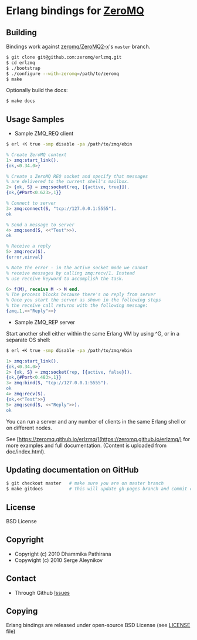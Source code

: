 # Erlang bindings for [ZeroMQ](http://www.zeromq.org)

## Building
Bindings work against [zeromq/ZeroMQ2-x](https://github.com/zeromq/zeromq2-x)'s `master` branch.
```bash
$ git clone git@github.com:zeromq/erlzmq.git
$ cd erlzmq
$ ./bootstrap
$ ./configure --with-zeromq=/path/to/zeromq
$ make
```

Optionally build the docs:
```bash
$ make docs
```

## Usage Samples

- Sample ZMQ_REQ client

```bash
$ erl +K true -smp disable -pa /path/to/zmq/ebin
```

```Erlang REPL
% Create ZeroMQ context
1> zmq:start_link().
{ok,<0.34.0>}

% Create a ZeroMQ REQ socket and specify that messages
% are delivered to the current shell's mailbox.
2> {ok, S} = zmq:socket(req, [{active, true}]).
{ok,{#Port<0.623>,1}}

% Connect to server
3> zmq:connect(S, "tcp://127.0.0.1:5555").
ok

% Send a message to server
4> zmq:send(S, <<"Test">>).
ok

% Receive a reply
5> zmq:recv(S).
{error,einval}

% Note the error - in the active socket mode we cannot
% receive messages by calling zmq:recv/1. Instead
% use receive keyword to accomplish the task.

6> f(M), receive M -> M end.
% The process blocks because there's no reply from server
% Once you start the server as shown in the following steps
% the receive call returns with the following message:
{zmq,1,<<"Reply">>}
```

- Sample ZMQ_REP server

Start another shell either within the same Erlang VM by using ^G, or in a separate OS shell:

```bash
$ erl +K true -smp disable -pa /path/to/zmq/ebin
```

```Erlang REPL
1> zmq:start_link().
{ok,<0.34.0>}
2> {ok, S} = zmq:socket(rep, [{active, false}]).
{ok,{#Port<0.483>,1}}
3> zmq:bind(S, "tcp://127.0.0.1:5555").
ok
4> zmq:recv(S).
{ok,<<"Test">>}
5> zmq:send(S, <<"Reply">>).
ok
```

You can run a server and any number of clients in the same Erlang shell or on different nodes.

See [https://zeromq.github.io/erlzmq/](https://zeromq.github.io/erlzmq/) for more examples and full documentation.
(Content is uploaded from doc/index.html).

## Updating documentation on GitHub
```bash
$ git checkout master   # make sure you are on master branch
$ make gitdocs          # this will update gh-pages branch and commit changes to origin
```

## License
BSD License

## Copyright
- Copyright (c) 2010 Dhammika Pathirana
- Copywight (c) 2010 Serge Aleynikov

## Contact
* Through Github [Issues](http://github.com/zeromq/erlzmq/issues)

## Copying
Erlang bindings are released under open-source BSD License (see [LICENSE](https://github.com/zeromq/erlzmq/blob/master/LICENSE) file)
